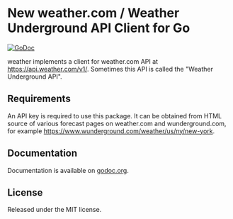 # New weather.com / Weather Underground API Client for Go

[![GoDoc](https://godoc.org/github.com/go-weather/weather?status.svg)](https://godoc.org/github.com/go-weather/weather)

weather implements a client for weather.com API
at https://api.weather.com/v1/. Sometimes this API is called
the "Weather Underground API".

## Requirements

An API key is required to use this package.
It can be obtained from HTML source of various forecast pages on
weather.com and wunderground.com, for example
https://www.wunderground.com/weather/us/ny/new-york.

## Documentation

Documentation is available on [godoc.org](https://godoc.org/github.com/go-weather/weather).

## License

Released under the MIT license.
